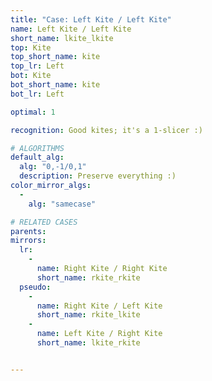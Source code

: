 ```yaml
---
title: "Case: Left Kite / Left Kite"
name: Left Kite / Left Kite
short_name: lkite_lkite
top: Kite
top_short_name: kite
top_lr: Left
bot: Kite
bot_short_name: kite
bot_lr: Left

optimal: 1

recognition: Good kites; it's a 1-slicer :)

# ALGORITHMS
default_alg:
  alg: "0,-1/0,1"
  description: Preserve everything :)
color_mirror_algs:
  -
    alg: "samecase"

# RELATED CASES
parents:
mirrors:
  lr:
    -
      name: Right Kite / Right Kite
      short_name: rkite_rkite
  pseudo:
    -
      name: Right Kite / Left Kite
      short_name: rkite_lkite
    -
      name: Left Kite / Right Kite
      short_name: lkite_rkite


---
```


